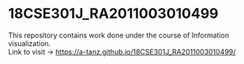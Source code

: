 # 18CSE301J_RA2011003010499
This repository contains work done under the course of Information visualization.\
Link to visit -> https://a-tanz.github.io/18CSE301J_RA2011003010499/
